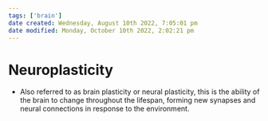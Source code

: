```yaml
---
tags: ['brain']
date created: Wednesday, August 10th 2022, 7:05:01 pm
date modified: Monday, October 10th 2022, 2:02:21 pm
---
```


# Neuroplasticity
- Also referred to as brain plasticity or neural plasticity, this is the ability of the brain to change throughout the lifespan, forming new synapses and neural connections in response to the environment.



